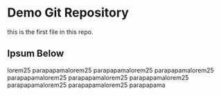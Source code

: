 # Demo Git Repository

this is the first file in this repo.

## Ipsum Below

lorem25 parapapamalorem25 parapapamalorem25 parapapamalorem25 parapapamalorem25 parapapamalorem25 parapapamalorem25 parapapamalorem25 parapapamalorem25 parapapama
